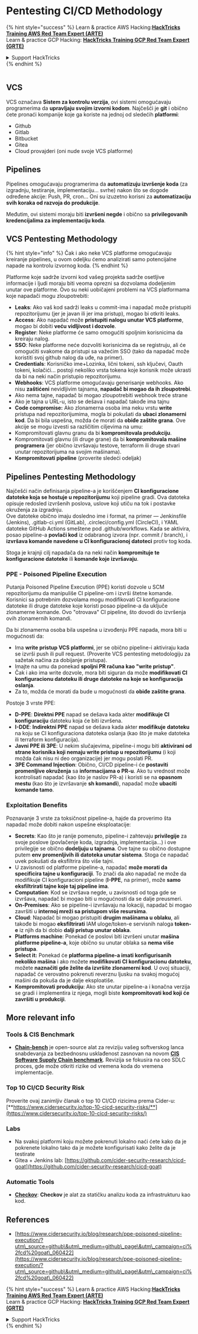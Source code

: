 # Pentesting CI/CD Methodology

{% hint style="success" %}
Learn & practice AWS Hacking:<img src="../.gitbook/assets/image (1) (1).png" alt="" data-size="line">[**HackTricks Training AWS Red Team Expert (ARTE)**](https://training.hacktricks.xyz/courses/arte)<img src="../.gitbook/assets/image (1) (1).png" alt="" data-size="line">\
Learn & practice GCP Hacking: <img src="../.gitbook/assets/image (2).png" alt="" data-size="line">[**HackTricks Training GCP Red Team Expert (GRTE)**<img src="../.gitbook/assets/image (2).png" alt="" data-size="line">](https://training.hacktricks.xyz/courses/grte)

<details>

<summary>Support HackTricks</summary>

* Check the [**subscription plans**](https://github.com/sponsors/carlospolop)!
* **Join the** 💬 [**Discord group**](https://discord.gg/hRep4RUj7f) or the [**telegram group**](https://t.me/peass) or **follow** us on **Twitter** 🐦 [**@hacktricks\_live**](https://twitter.com/hacktricks\_live)**.**
* **Share hacking tricks by submitting PRs to the** [**HackTricks**](https://github.com/carlospolop/hacktricks) and [**HackTricks Cloud**](https://github.com/carlospolop/hacktricks-cloud) github repos.

</details>
{% endhint %}

<figure><img src="../.gitbook/assets/CLOUD-logo-letters.svg" alt=""><figcaption></figcaption></figure>

## VCS

VCS označava **Sistem za kontrolu verzija**, ovi sistemi omogućavaju programerima da **upravljaju svojim izvorni kodom**. Najčešći je **git** i obično ćete pronaći kompanije koje ga koriste na jednoj od sledećih **platformi**:

* Github
* Gitlab
* Bitbucket
* Gitea
* Cloud provajderi (oni nude svoje VCS platforme)

## Pipelines

Pipelines omogućavaju programerima da **automatizuju izvršenje koda** (za izgradnju, testiranje, implementaciju... svrhe) nakon što se dogode određene akcije: Push, PR, cron... Oni su izuzetno korisni za **automatizaciju svih koraka od razvoja do produkcije**.

Međutim, ovi sistemi moraju biti **izvršeni negde** i obično sa **privilegovanih kredencijalima za implementaciju koda**.

## VCS Pentesting Methodology

{% hint style="info" %}
Čak i ako neke VCS platforme omogućavaju kreiranje pipelines, u ovom odeljku ćemo analizirati samo potencijalne napade na kontrolu izvornog koda.
{% endhint %}

Platforme koje sadrže izvorni kod vašeg projekta sadrže osetljive informacije i ljudi moraju biti veoma oprezni sa dozvolama dodeljenim unutar ove platforme. Ovo su neki uobičajeni problemi na VCS platformama koje napadači mogu zloupotrebiti:

* **Leaks**: Ako vaš kod sadrži leaks u commit-ima i napadač može pristupiti repozitorijumu (jer je javan ili jer ima pristup), mogao bi otkriti leaks.
* **Access**: Ako napadač može **pristupiti nalogu unutar VCS platforme**, mogao bi dobiti **veću vidljivost i dozvole**.
* **Register**: Neke platforme će samo omogućiti spoljnim korisnicima da kreiraju nalog.
* **SSO**: Neke platforme neće dozvoliti korisnicima da se registruju, ali će omogućiti svakome da pristupi sa važećim SSO (tako da napadač može koristiti svoj github nalog da uđe, na primer).
* **Credentials**: Korisničko ime+Lozinka, lični tokeni, ssh ključevi, Oauth tokeni, kolačići... postoji nekoliko vrsta tokena koje korisnik može ukrasti da bi na neki način pristupio repozitorijumu.
* **Webhooks**: VCS platforme omogućavaju generisanje webhooks. Ako nisu **zaštićeni** nevidljivim tajnama, **napadač bi mogao da ih zloupotrebi**.
* Ako nema tajne, napadač bi mogao zloupotrebiti webhook treće strane
* Ako je tajna u URL-u, isto se dešava i napadač takođe ima tajnu
* **Code compromise:** Ako zlonamerna osoba ima neku vrstu **write** pristupa nad repozitorijumima, mogla bi pokušati da **ubaci zlonamerni kod**. Da bi bila uspešna, možda će morati da **obiđe zaštite grana**. Ove akcije se mogu izvesti sa različitim ciljevima na umu:
* Kompromitovati glavnu granu da bi **kompromitovala produkciju**.
* Kompromitovati glavnu (ili druge grane) da bi **kompromitovala mašine programera** (jer obično izvršavaju testove, terraform ili druge stvari unutar repozitorijuma na svojim mašinama).
* **Kompromitovati pipeline** (proverite sledeći odeljak)

## Pipelines Pentesting Methodology

Najčešći način definisanja pipeline-a je korišćenjem **CI konfiguracione datoteke koja se hostuje u repozitorijumu** koji pipeline gradi. Ova datoteka opisuje redosled izvršenih poslova, uslove koji utiču na tok i postavke okruženja za izgradnju.\
Ove datoteke obično imaju dosledno ime i format, na primer — Jenkinsfile (Jenkins), .gitlab-ci.yml (GitLab), .circleci/config.yml (CircleCI), i YAML datoteke GitHub Actions smeštene pod .github/workflows. Kada se aktivira, posao pipeline-a **povlači kod** iz odabranog izvora (npr. commit / branch), i **izvršava komande navedene u CI konfiguracionoj datoteci** protiv tog koda.

Stoga je krajnji cilj napadača da na neki način **kompromituje te konfiguracione datoteke** ili **komande koje izvršavaju**.

### PPE - Poisoned Pipeline Execution

Putanja Poisoned Pipeline Execution (PPE) koristi dozvole u SCM repozitorijumu da manipuliše CI pipeline-om i izvrši štetne komande. Korisnici sa potrebnim dozvolama mogu modifikovati CI konfiguracione datoteke ili druge datoteke koje koristi posao pipeline-a da uključe zlonamerne komande. Ovo "otrovava" CI pipeline, što dovodi do izvršenja ovih zlonamernih komandi.

Da bi zlonamerna osoba bila uspešna u izvođenju PPE napada, mora biti u mogućnosti da:

* Ima **write pristup VCS platformi**, jer se obično pipeline-i aktiviraju kada se izvrši push ili pull request. (Proverite VCS pentesting metodologiju za sažetak načina za dobijanje pristupa).
* Imajte na umu da ponekad **spoljni PR računa kao "write pristup"**.
* Čak i ako ima write dozvole, mora biti siguran da može **modifikovati CI konfiguracionu datoteku ili druge datoteke na koje se konfiguracija oslanja**.
* Za to, možda će morati da bude u mogućnosti da **obiđe zaštite grana**.

Postoje 3 vrste PPE:

* **D-PPE**: **Direktni PPE** napad se dešava kada akter **modifikuje CI konfiguraciju** datoteku koja će biti izvršena.
* **I-DDE**: **Indirektni PPE** napad se dešava kada akter **modifikuje** **datoteku** na koju se CI konfiguraciona datoteka oslanja (kao što je make datoteka ili terraform konfiguracija).
* **Javni PPE ili 3PE**: U nekim slučajevima, pipeline-i mogu biti **aktivirani od strane korisnika koji nemaju write pristup u repozitorijumu** (i koji možda čak nisu ni deo organizacije) jer mogu poslati PR.
* **3PE Command Injection**: Obično, CI/CD pipeline-i će **postaviti promenljive okruženja** sa **informacijama o PR-u**. Ako tu vrednost može kontrolisati napadač (kao što je naslov PR-a) i koristi se na **opasnom mestu** (kao što je izvršavanje **sh komandi**), napadač može **ubaciti komande tamo**.

### Exploitation Benefits

Poznavanje 3 vrste za toksičnost pipeline-a, hajde da proverimo šta napadač može dobiti nakon uspešne eksploatacije:

* **Secrets**: Kao što je ranije pomenuto, pipeline-i zahtevaju **privilegije** za svoje poslove (povlačenje koda, izgradnja, implementacija...) i ove privilegije se obično **dodeljuju u tajnama**. Ove tajne su obično dostupne putem **env promenljivih ili datoteka unutar sistema**. Stoga će napadač uvek pokušati da eksfiltrira što više tajni.
* U zavisnosti od platforme pipeline-a, napadač **može morati da specificira tajne u konfiguraciji**. To znači da ako napadač ne može da modifikuje CI konfiguracioni pipeline (**I-PPE**, na primer), može **samo eksfiltrirati tajne koje taj pipeline ima**.
* **Computation**: Kod se izvršava negde, u zavisnosti od toga gde se izvršava, napadač bi mogao biti u mogućnosti da se dalje preusmeri.
* **On-Premises**: Ako se pipeline-i izvršavaju na lokaciji, napadač bi mogao završiti u **internoj mreži sa pristupom više resursima**.
* **Cloud**: Napadač bi mogao pristupiti **drugim mašinama u oblaku**, ali takođe bi mogao **eksfiltrirati** IAM uloge/token-e servisnih naloga **token-e** iz njih da bi dobio **dalji pristup unutar oblaka**.
* **Platforms machine**: Ponekad će poslovi biti izvršeni unutar **mašina platforme pipeline-a**, koje obično su unutar oblaka sa **nema više pristupa**.
* **Select it:** Ponekad će **platforma pipeline-a imati konfigurisanih nekoliko mašina** i ako možete **modifikovati CI konfiguracionu datoteku**, možete **naznačiti gde želite da izvršite zlonamerni kod**. U ovoj situaciji, napadač će verovatno pokrenuti reverznu ljusku na svakoj mogućoj mašini da pokuša da je dalje eksploatiše.
* **Kompromitovati produkciju**: Ako ste unutar pipeline-a i konačna verzija se gradi i implementira iz njega, mogli biste **kompromitovati kod koji će završiti u produkciji**.

## More relevant info

### Tools & CIS Benchmark

* [**Chain-bench**](https://github.com/aquasecurity/chain-bench) je open-source alat za reviziju vašeg softverskog lanca snabdevanja za bezbednosnu usklađenost zasnovan na novom [**CIS Software Supply Chain benchmark**](https://github.com/aquasecurity/chain-bench/blob/main/docs/CIS-Software-Supply-Chain-Security-Guide-v1.0.pdf). Revizija se fokusira na ceo SDLC proces, gde može otkriti rizike od vremena koda do vremena implementacije.

### Top 10 CI/CD Security Risk

Proverite ovaj zanimljiv članak o top 10 CI/CD rizicima prema Cider-u: [**https://www.cidersecurity.io/top-10-cicd-security-risks/**](https://www.cidersecurity.io/top-10-cicd-security-risks/)

### Labs

* Na svakoj platformi koju možete pokrenuti lokalno naći ćete kako da je pokrenete lokalno tako da je možete konfigurisati kako želite da je testirate
* Gitea + Jenkins lab: [https://github.com/cider-security-research/cicd-goat](https://github.com/cider-security-research/cicd-goat)

### Automatic Tools

* [**Checkov**](https://github.com/bridgecrewio/checkov): **Checkov** je alat za statičku analizu koda za infrastrukturu kao kod.

## References

* [https://www.cidersecurity.io/blog/research/ppe-poisoned-pipeline-execution/?utm\_source=github\&utm\_medium=github\_page\&utm\_campaign=ci%2fcd%20goat\_060422](https://www.cidersecurity.io/blog/research/ppe-poisoned-pipeline-execution/?utm\_source=github\&utm\_medium=github\_page\&utm\_campaign=ci%2fcd%20goat\_060422)

{% hint style="success" %}
Learn & practice AWS Hacking:<img src="../.gitbook/assets/image (1) (1).png" alt="" data-size="line">[**HackTricks Training AWS Red Team Expert (ARTE)**](https://training.hacktricks.xyz/courses/arte)<img src="../.gitbook/assets/image (1) (1).png" alt="" data-size="line">\
Learn & practice GCP Hacking: <img src="../.gitbook/assets/image (2).png" alt="" data-size="line">[**HackTricks Training GCP Red Team Expert (GRTE)**<img src="../.gitbook/assets/image (2).png" alt="" data-size="line">](https://training.hacktricks.xyz/courses/grte)

<details>

<summary>Support HackTricks</summary>

* Check the [**subscription plans**](https://github.com/sponsors/carlospolop)!
* **Join the** 💬 [**Discord group**](https://discord.gg/hRep4RUj7f) or the [**telegram group**](https://t.me/peass) or **follow** us on **Twitter** 🐦 [**@hacktricks\_live**](https://twitter.com/hacktricks\_live)**.**
* **Share hacking tricks by submitting PRs to the** [**HackTricks**](https://github.com/carlospolop/hacktricks) and [**HackTricks Cloud**](https://github.com/carlospolop/hacktricks-cloud) github repos.

</details>
{% endhint %}
